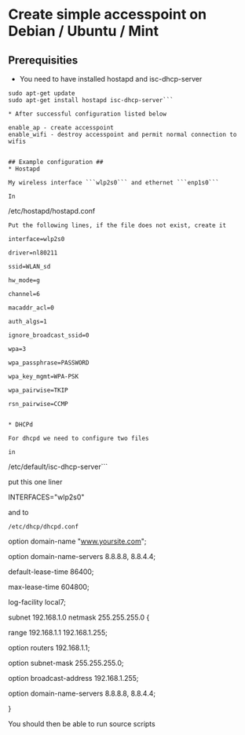 
# Create simple accesspoint on Debian / Ubuntu / Mint #

## Prerequisities ##

* You need to have installed hostapd and isc-dhcp-server

```
sudo apt-get update
sudo apt-get install hostapd isc-dhcp-server```

* After successful configuration listed below

enable_ap - create accesspoint
enable_wifi - destroy accesspoint and permit normal connection to wifis


## Example configuration ##
* Hostapd

My wireless interface ```wlp2s0``` and ethernet ```enp1s0```

In

```
/etc/hostapd/hostapd.conf

```
Put the following lines, if the file does not exist, create it

interface=wlp2s0

driver=nl80211

ssid=WLAN_sd

hw_mode=g

channel=6

macaddr_acl=0

auth_algs=1

ignore_broadcast_ssid=0

wpa=3

wpa_passphrase=PASSWORD

wpa_key_mgmt=WPA-PSK

wpa_pairwise=TKIP

rsn_pairwise=CCMP


* DHCPd

For dhcpd we need to configure two files

in 

```
/etc/default/isc-dhcp-server```

put this one liner

INTERFACES="wlp2s0"

and to

```
/etc/dhcp/dhcpd.conf
```

option domain-name "www.yoursite.com";

option domain-name-servers 8.8.8.8,  8.8.4.4;

default-lease-time 86400;

max-lease-time 604800;

log-facility local7;

subnet 192.168.1.0 netmask 255.255.255.0 {

range 192.168.1.1 192.168.1.255;

option routers 192.168.1.1;

option subnet-mask 255.255.255.0;

option broadcast-address 192.168.1.255;

option domain-name-servers 8.8.8.8, 8.8.4.4;

}

You should then be able to run source scripts


